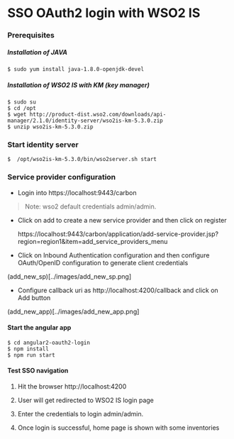 # SSO OAuth2 login with WSO2 IS

### Prerequisites

##### Installation of JAVA

```
$ sudo yum install java-1.8.0-openjdk-devel
```


##### Installation of WSO2 IS with KM (key manager)

```
$ sudo su
$ cd /opt
$ wget http://product-dist.wso2.com/downloads/api-manager/2.1.0/identity-server/wso2is-km-5.3.0.zip
$ unzip wso2is-km-5.3.0.zip
```


### Start identity server

```
$  /opt/wso2is-km-5.3.0/bin/wso2server.sh start
```

### Service provider configuration

* Login into https://localhost:9443/carbon 

> Note: wso2 default credentials admin/admin.

* Click on add to create a new service provider and then click on register

   https://localhost:9443/carbon/application/add-service-provider.jsp?region=region1&item=add_service_providers_menu

* Click on Inbound Authentication configuration and then configure OAuth/OpenID configuration
to generate client credentials

(add_new_sp)[../images/add_new_sp.png]

* Configure callback uri as http://localhost:4200/callback and click on Add button

(add_new_app)[../images/add_new_app.png]

####  Start the angular app

```
$ cd angular2-oauth2-login
$ npm install
$ npm run start
```


####  Test SSO navigation

1) Hit the browser http://localhost:4200

2) User will get redirected to WSO2 IS login page

3) Enter the credentials to login admin/admin.

4) Once login is successful, home page is shown with some inventories

